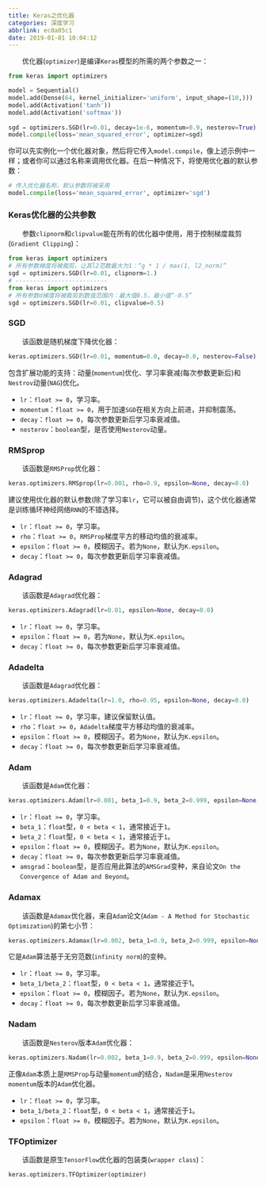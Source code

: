 ```yaml
---
title: Keras之优化器
categories: 深度学习
abbrlink: ec0a05c1
date: 2019-01-01 10:04:12
---
```

&emsp;&emsp;优化器(`optimizer`)是编译`Keras`模型的所需的两个参数之一：<!--more-->

``` python
from keras import optimizers

model = Sequential()
model.add(Dense(64, kernel_initializer='uniform', input_shape=(10,)))
model.add(Activation('tanh'))
model.add(Activation('softmax'))
​
sgd = optimizers.SGD(lr=0.01, decay=1e-6, momentum=0.9, nesterov=True)
model.compile(loss='mean_squared_error', optimizer=sgd)
```

你可以先实例化一个优化器对象，然后将它传入`model.compile`，像上述示例中一样；或者你可以通过名称来调用优化器。在后一种情况下，将使用优化器的默认参数：

``` python
# 传入优化器名称，默认参数将被采用
model.compile(loss='mean_squared_error', optimizer='sgd')
```

### Keras优化器的公共参数

&emsp;&emsp;参数`clipnorm`和`clipvalue`能在所有的优化器中使用，用于控制梯度裁剪(`Gradient Clipping`)：

``` python
from keras import optimizers
# 所有参数梯度将被裁剪，让其l2范数最大为1：“g * 1 / max(1, l2_norm)”
sgd = optimizers.SGD(lr=0.01, clipnorm=1.)
# --------------------------
from keras import optimizers
# 所有参数d梯度将被裁剪到数值范围内：最大值0.5，最小值“-0.5”
sgd = optimizers.SGD(lr=0.01, clipvalue=0.5)
```

### SGD

&emsp;&emsp;该函数是随机梯度下降优化器：

``` python
keras.optimizers.SGD(lr=0.01, momentum=0.0, decay=0.0, nesterov=False)
```

包含扩展功能的支持：动量(`momentum`)优化、学习率衰减(每次参数更新后)和`Nestrov`动量(`NAG`)优化。

- `lr`：`float >= 0`，学习率。
- `momentum`：`float >= 0`，用于加速`SGD`在相关方向上前进，并抑制震荡。
- `decay`：`float >= 0`，每次参数更新后学习率衰减值。
- `nesterov`：`boolean`型，是否使用`Nesterov`动量。

### RMSprop

&emsp;&emsp;该函数是`RMSProp`优化器：

``` python
keras.optimizers.RMSprop(lr=0.001, rho=0.9, epsilon=None, decay=0.0)
```

建议使用优化器的默认参数(除了学习率`lr`，它可以被自由调节)，这个优化器通常是训练循环神经网络`RNN`的不错选择。

- `lr`：`float >= 0`，学习率。
- `rho`：`float >= 0`，`RMSProp`梯度平方的移动均值的衰减率。
- `epsilon`：`float >= 0`，模糊因子。若为`None`，默认为`K.epsilon`。
- `decay`：`float >= 0`，每次参数更新后学习率衰减值。

### Adagrad

&emsp;&emsp;该函数是`Adagrad`优化器：

``` python
keras.optimizers.Adagrad(lr=0.01, epsilon=None, decay=0.0)
```

- `lr`：`float >= 0`，学习率。
- `epsilon`：`float >= 0`，若为`None`，默认为`K.epsilon`。
- `decay`：`float >= 0`，每次参数更新后学习率衰减值。

### Adadelta

&emsp;&emsp;该函数是`Adagrad`优化器：

``` python
keras.optimizers.Adadelta(lr=1.0, rho=0.95, epsilon=None, decay=0.0)
```

- `lr`：`float >= 0`，学习率，建议保留默认值。
- `rho`：`float >= 0`，`Adadelta`梯度平方移动均值的衰减率。
- `epsilon`：`float >= 0`，模糊因子。若为`None`，默认为`K.epsilon`。
- `decay`：`float >= 0`，每次参数更新后学习率衰减值。

### Adam

&emsp;&emsp;该函数是`Adam`优化器：

``` python
keras.optimizers.Adam(lr=0.001, beta_1=0.9, beta_2=0.999, epsilon=None, decay=0.0, amsgrad=False)
```

- `lr`：`float >= 0`，学习率。
- `beta_1`：`float`型，`0 < beta < 1`，通常接近于`1`。
- `beta_2`：`float`型，`0 < beta < 1`，通常接近于`1`。
- `epsilon`：`float >= 0`，模糊因子。若为`None`，默认为`K.epsilon`。
- `decay`：`float >= 0`，每次参数更新后学习率衰减值。
- `amsgrad`：`boolean`型，是否应用此算法的`AMSGrad`变种，来自论文`On the Convergence of Adam and Beyond`。

### Adamax

&emsp;&emsp;该函数是`Adamax`优化器，来自`Adam`论文(`Adam - A Method for Stochastic Optimization`)的第七小节：

``` python
keras.optimizers.Adamax(lr=0.002, beta_1=0.9, beta_2=0.999, epsilon=None, decay=0.0)
```

它是`Adam`算法基于无穷范数(`infinity norm`)的变种。

- `lr`：`float >= 0`，学习率。
- `beta_1/beta_2`：`float`型，`0 < beta < 1`，通常接近于1。
- `epsilon`：`float >= 0`，模糊因子。若为`None`，默认为`K.epsilon`。
- `decay`：`float >= 0`，每次参数更新后学习率衰减值。

### Nadam

&emsp;&emsp;该函数是`Nesterov`版本`Adam`优化器：

``` python
keras.optimizers.Nadam(lr=0.002, beta_1=0.9, beta_2=0.999, epsilon=None, schedule_decay=0.004)
```

正像`Adam`本质上是`RMSProp`与动量`momentum`的结合，`Nadam`是采用`Nesterov momentum`版本的`Adam`优化器。

- `lr`：`float >= 0`，学习率。
- `beta_1/beta_2`：`float`型，`0 < beta < 1`，通常接近于`1`。
- `epsilon`：`float >= 0`，模糊因子。若为`None`，默认为`K.epsilon`。

### TFOptimizer

&emsp;&emsp;该函数是原生`TensorFlow`优化器的包装类(`wrapper class`)：

``` python
keras.optimizers.TFOptimizer(optimizer)
```